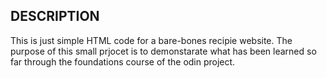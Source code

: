 ## DESCRIPTION
This is just simple HTML code for a bare-bones recipie website.
The purpose of this small prjocet is to demonstarate what has been learned so far through the foundations course of the odin project.

